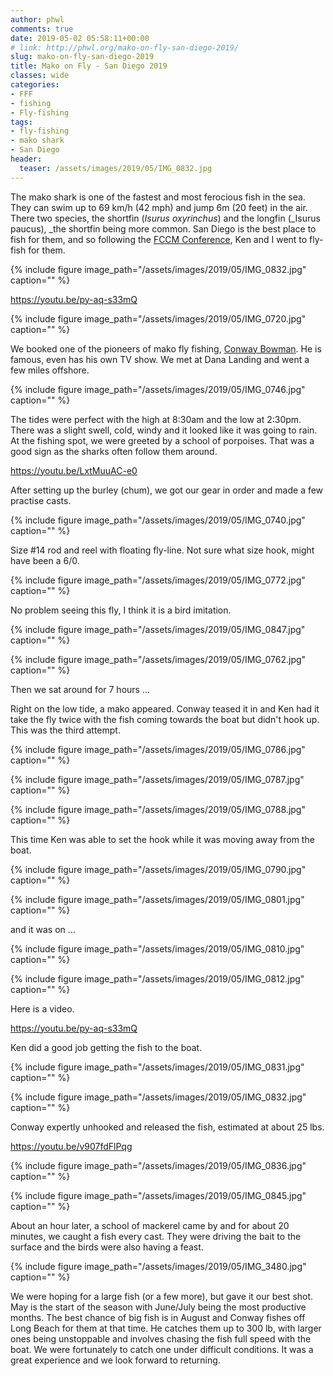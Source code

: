 ```yaml
---
author: phwl
comments: true
date: 2019-05-02 05:58:11+00:00
# link: http://phwl.org/mako-on-fly-san-diego-2019/
slug: mako-on-fly-san-diego-2019
title: Mako on Fly - San Diego 2019
classes: wide
categories:
- FFF
- fishing
- Fly-fishing
tags:
- fly-fishing
- mako shark
- San Diego
header:
  teaser: /assets/images/2019/05/IMG_0832.jpg
---
```


The mako shark is one of the fastest and most ferocious fish in the sea. They can swim up to 69 km/h (42 mph) and jump 6m (20 feet) in the air. There two species, the shortfin (_Isurus oxyrinchus_) and the longfin (_Isurus paucus), _the shortfin being more common. San Diego is the best place to fish for them, and so following the [FCCM Conference](https://www.fccm.org/), Ken and I went to fly-fish for them.

{% include figure image_path="/assets/images/2019/05/IMG_0832.jpg" caption="" %}

https://youtu.be/py-aq-s33mQ

<!-- more -->

{% include figure image_path="/assets/images/2019/05/IMG_0720.jpg" caption="" %}





We booked one of the pioneers of mako fly fishing, [Conway Bowman](http://conwaybowman.com/). He is famous, even has his own TV show. We met at Dana Landing and went a few miles offshore.





{% include figure image_path="/assets/images/2019/05/IMG_0746.jpg" caption="" %}





The tides were perfect with the high at 8:30am and the low at 2:30pm. There was a slight swell, cold, windy and it looked like it was going to rain. At the fishing spot, we were greeted by a school of porpoises. That was a good sign as the sharks often follow them around.








https://youtu.be/LxtMuuAC-e0








After setting up the burley (chum), we got our gear in order and made a few practise casts.





{% include figure image_path="/assets/images/2019/05/IMG_0740.jpg" caption="" %}





Size #14 rod and reel with floating fly-line. Not sure what size hook, might have been a 6/0.





{% include figure image_path="/assets/images/2019/05/IMG_0772.jpg" caption="" %}





No problem seeing this fly, I think it is a bird imitation.





{% include figure image_path="/assets/images/2019/05/IMG_0847.jpg" caption="" %}



{% include figure image_path="/assets/images/2019/05/IMG_0762.jpg" caption="" %}





Then we sat around for 7 hours ...







Right on the low tide, a mako appeared. Conway teased it in and Ken had it take the fly twice with the fish coming towards the boat but didn't hook up. This was the third attempt.





{% include figure image_path="/assets/images/2019/05/IMG_0786.jpg" caption="" %}



{% include figure image_path="/assets/images/2019/05/IMG_0787.jpg" caption="" %}



{% include figure image_path="/assets/images/2019/05/IMG_0788.jpg" caption="" %}





This time Ken was able to set the hook while it was moving away from the boat.





{% include figure image_path="/assets/images/2019/05/IMG_0790.jpg" caption="" %}



{% include figure image_path="/assets/images/2019/05/IMG_0801.jpg" caption="" %}





and it was on ...





{% include figure image_path="/assets/images/2019/05/IMG_0810.jpg" caption="" %}



{% include figure image_path="/assets/images/2019/05/IMG_0812.jpg" caption="" %}





Here is a video.








https://youtu.be/py-aq-s33mQ








Ken did a good job getting the fish to the boat.





{% include figure image_path="/assets/images/2019/05/IMG_0831.jpg" caption="" %}



{% include figure image_path="/assets/images/2019/05/IMG_0832.jpg" caption="" %}





Conway expertly unhooked and released the fish, estimated at about 25 lbs.








https://youtu.be/v907fdFlPqg






{% include figure image_path="/assets/images/2019/05/IMG_0836.jpg" caption="" %}



{% include figure image_path="/assets/images/2019/05/IMG_0845.jpg" caption="" %}





About an hour later, a school of mackerel came by and for about 20 minutes, we caught a fish every cast. They were driving the bait to the surface and the birds were also having a feast.





{% include figure image_path="/assets/images/2019/05/IMG_3480.jpg" caption="" %}





We were hoping for a large fish (or a few more), but gave it our best shot. May is the start of the season with June/July being the most productive months. The best chance of big fish is in August and Conway fishes off Long Beach for them at that time. He catches them up to 300 lb, with larger ones being unstoppable and involves chasing the fish full speed with the boat. We were fortunately to catch one under difficult conditions. It was a great experience and we look forward to returning.



